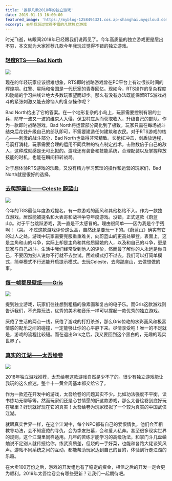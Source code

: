 ```yaml
---
title: '推荐几款2018年的独立游戏'
date: 2019-01-13 16:00:00
featured_image: 'https://myblog-1258494321.cos.ap-shanghai.myqcloud.com/image/back_to_blog/indie_game/gris.jpg'
excerpt: 去年我玩过觉得不错的几款独立游戏
---
```


时光飞逝，转眼间2018年已经跟我们说再见了。今年高质量的独立游戏更是层出不穷，本文就为大家推荐几款今年我玩过觉得不错的独立游戏。



### [轻度RTS——Bad North ](https://store.steampowered.com/app/688420/Bad_North/)

![](https://myblog-1258494321.cos.ap-shanghai.myqcloud.com/image/back_to_blog/indie_game/badnorth.jpg)

现在的年轻玩家应该很难想象，RTS即时战略游戏曾在PC平台上有过很长时间的辉煌期。红警、星际和帝国是一代玩家的青春回忆。现如今，RTS操作的复杂程度和陡峭的学习曲线让绝大多数玩家望而却步。那么有没有办法既能保留RTS游戏战斗的紧张刺激又能去除恼人的复杂操作呢？

Bad North给出了它的答案。在一个地形复杂的小岛上，玩家需要控制有限的士兵，防守一波又一波的维京人入侵，保卫村庄从而获取收入，升级自己的部队。作为一款即时战略游戏，Bad North将运营部分简化到了极致，玩家只需在每场战斗结束后花钱升级自己的部队即可，不需要建造任何建筑和农民。对于RTS游戏的核心——刺激的战斗部分，Bad North也做得非常精致。长枪扛冲击，剑盾放远程，弓箭打消耗，玩家需要合理的运用不同兵种的特点制定战术，击败数倍于自己的敌人，这种成就感是无可比拟的。游戏还有装备和技能系统，合理配装以及掌握释放技能的时机，也能在瞬间扭转战局。

对于想体验RTS游戏的乐趣，又没有精力学习繁琐的操作和运营的玩家们，Bad North就是很好的选择。


### [去爬那座山——Celeste 蔚蓝山](https://store.steampowered.com/app/504230/Celeste/)

![](https://myblog-1258494321.cos.ap-shanghai.myqcloud.com/image/back_to_blog/indie_game/Celeste.jpg)

今年的TGS最佳年度游戏提名，有一款游戏的画风和其他格格不入。作为一款独立游戏，居然能被提名和大表哥和战神争夺年度游戏。没错，正式这款《蔚蓝山》。对于平台跳跃游戏，我一直是不太感冒的。理由很简单——因为我是个手残啊！（哭。 不过这款游戏评价这么高，自然还是要玩一下的。《蔚蓝山》确实有它的过人之处。游戏中玩家需要克服重重难关，向蔚蓝山的更高处攀登。表面上，这是主角和山的斗争，实际上却是主角和其他质疑她的人，以及和自己的斗争，更是玩家与自己战斗。生活中我们经常受到他人的评价，然而最了解你的人永远是你自己，不要因为别人说你不行就不去尝试。困难模式打不过去，我们可以打简单模式，简单模式不行还能开启提示模式。去玩Celeste，去爬那座山，去做想做的事。

### [每一帧都是壁纸——Gris](https://store.steampowered.com/app/683320/GRIS/)

![](https://myblog-1258494321.cos.ap-shanghai.myqcloud.com/image/back_to_blog/indie_game/gris1.jpg)

提到独立游戏，玩家们往往想到粗糙的像素画和复古的电子乐。而Gris这款游戏则告诉我们，不光靠玩法，优秀的美术和音乐一样可以撑起一款优秀的独立游戏。

厌倦了生活的两点一线，厌倦了游戏的打打杀杀，那么Gris惊艳的水彩画风和极富情感的配乐之间的碰撞，一定能够让你的心平静下来。尽情享受吧！唯一的不足就是，游戏的流程比较短。而在退出Gris之后，我又要回到这个黑白的，无趣的现实世界了。

### [真实的江湖——太吾绘卷](https://store.steampowered.com/app/838350/_The_Scroll_Of_Taiwu/)

![](	https://myblog-1258494321.cos.ap-shanghai.myqcloud.com/image/back_to_blog/indie_game/taiwu.jpg)

2018年独立游戏推荐，太吾绘卷这款游戏自然是少不了的。很少有独立游戏能让我玩的这么痴迷，整个十一黄金周基本都交给它了。

作为一款还在开发中的游戏，太吾绘卷的问题其实不少。比如功法强度不平衡，读书练功无聊等等。然而玩家们还是心甘情愿的肝这款游戏，那么太吾绘卷到底好玩在哪里？好玩就好玩在它的真实！太吾绘卷为玩家模拟了一个较为真实的中国武侠江湖。

就跟真实世界一样，在这个江湖中，每个NPC都有自己的爱恨情仇，他们会互相教导功法，会不知疲倦的寻仇，会为挚友扫墓，会和爱人私奔。甚至很多现实世界的规则，这个江湖里同样适用。几年的苦练才能学习的高级功法，和掌门斗几盘蛐蛐说不定别人就传授给你。练武资质差，但烧的一手好菜，也能和各路大佬谈笑风声。游戏不同系统之间的互动，都能帮助玩家达到自己的目的，体验到行走江湖的乐趣。

在大卖100万份之后，游戏的开发组也有了稳定的资金，相信之后的开发一定会更为顺利。2019年太吾绘卷会有哪些更新？让我们一起期待吧。

